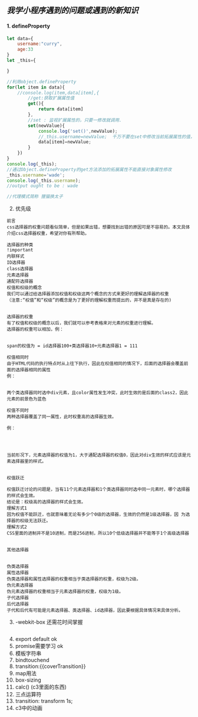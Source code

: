 ##  *我学小程序遇到的问题或遇到的新知识*

#### 1. **defineProperty**

```javascript
let data={
    username:"curry",
    age:33
}
let _this={

}

//利用object.defineProperty
for(let item in data){
    //console.log(item,data[item],{
        //get:获取扩展属性值
        get(){
            return data[item]
        },
        //set : 监视扩展属性的，只要一修改就调用.
        set(newValue){
            console.log('set()',newValue);
            //_this.username=newValue;  千万不要在set中修改当前拓展属性的值，会出现死循环
            data[item]=newValue;
        }
    })
}
console.log(_this);
//通过Object.defineProperty的get方法添加的拓展属性不能直接对象属性修改
_this.username='wade';
console.log(_this.username);
//output ought to be : wade

//代理模式简称 狸猫换太子
```

2. 优先级
```
前言
css选择器的权重问题看似简单，但是如果出错，想要找到出错的原因可是不容易的。本文具体介绍css选择器权重，希望对你有所帮助。

选择器的种类
!important
内联样式
ID选择器
class选择器
元素选择器
通配符选择器
权值和权级的概念
我们可以通过给选择器添加权值和权级这两个概念的方式来更好的理解选择器的权重
（注意:“权值”和“权级”的概念是为了更好的理解权重而提出的，并不是真是存在的)


选择器的权重
有了权值和权级的概念以后，我们就可以参考表格来对元素的权重进行理解。
选择器的权重可以相加，例：


span的权值为 = id选择器100+类选择器10+元素选择器1 = 111

权值相同时
由于HTML代码的执行特点时从上往下执行，因此在权值相同的情况下，后面的选择器会覆盖前面的选择器相同的属性
例：


两个类选择器同时选中div元素，且color属性发生冲突，此时生效的是后面的class2，因此元素的前景色为蓝色

权值不同时
两种选择器覆盖了同一属性，此时权重高的选择器生效。

例：




当前形况下，元素选择器的权值为1，大于通配选择器的权值0，因此对div生效的样式应该是元素选择器里的样式。


权值跃迁

权值跃迁讨论的问题是，当有11个元素选择器和1个类选择器同时选中同一元素时，哪个选择器的样式会生效。
结论是：权级高的选择器的样式会生效。
理解方式1
因为权值不能跃迁，也就意味着无论有多少个0级的选择器，生效的仍然是1级选择器，因 为选择器的权级无法跃迁。
理解方式2
CSS里面的进制并不是10进制，而是256进制，所以10个低级选择器并不能等于1个高级选择器


其他选择器


伪类选择器
属性选择器
伪类选择器和属性选择器的权重相当于类选择器的权重，权级为2级。
伪元素选择器
伪元素选择器的权重相当于元素选择器的权重，权级为1级。
子代选择器
后代选择器
子代和后代有可能是元素选择器、类选择器、id选择器，因此要根据具体情况来具体分析。

```

3. -webkit-box 还需花时间掌握
```

```
4. export default ok
5. promise需要学习 ok
6. 模板字符串
7. bindtouchend
8. transition:{{coverTransition}}
9. map用法
10. box-sizing
11.  calc() (c3里面的东西)
12.  三点运算符
13.   transition: transform 1s;
14.   c3中的动画